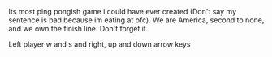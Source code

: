 Its most ping pongish game i could have ever created (Don't say my sentence is bad because im eating at ofc). We are America, second to none, and we own the finish line. Don't forget it.

Left player w and s and right, up and down arrow keys
